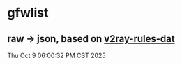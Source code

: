 # gfwlist
## raw -> json, based on [v2ray-rules-dat](https://github.com/Loyalsoldier/v2ray-rules-dat)
Thu Oct  9 06:00:32 PM CST 2025

